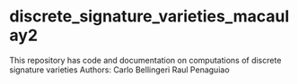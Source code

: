 # discrete_signature_varieties_macaulay2
This repository has code and documentation on computations of discrete signature varieties
Authors:
Carlo Bellingeri
Raul Penaguiao

